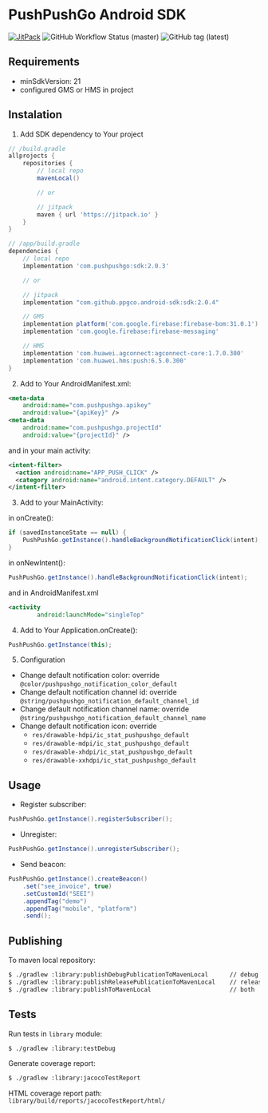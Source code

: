 # PushPushGo Android SDK


[![JitPack](https://img.shields.io/jitpack/v/github/ppgco/android-sdk?style=flat-square)](https://jitpack.io/#ppgco/android-sdk)
![GitHub Workflow Status (master)](https://img.shields.io/github/actions/workflow/status/ppgco/android-sdk/test.yml?branch=master&style=flat-square)
![GitHub tag (latest)](https://img.shields.io/github/v/tag/ppgco/android-sdk?style=flat-square)

## Requirements

- minSdkVersion: 21
- configured GMS or HMS in project

## Instalation

1. Add SDK dependency to Your project
```groovy
// /build.gradle
allprojects {
    repositories {
        // local repo
        mavenLocal()

        // or

        // jitpack
        maven { url 'https://jitpack.io' }
    }
}

// /app/build.gradle
dependencies {
    // local repo
    implementation 'com.pushpushgo:sdk:2.0.3'

    // or

    // jitpack
    implementation "com.github.ppgco.android-sdk:sdk:2.0.4"

    // GMS
    implementation platform('com.google.firebase:firebase-bom:31.0.1')
    implementation 'com.google.firebase:firebase-messaging'

    // HMS
    implementation 'com.huawei.agconnect:agconnect-core:1.7.0.300'
    implementation 'com.huawei.hms:push:6.5.0.300'
}
```

2. Add to Your AndroidManifest.xml:
```xml
<meta-data
    android:name="com.pushpushgo.apikey"
    android:value="{apiKey}" />
<meta-data
    android:name="com.pushpushgo.projectId"
    android:value="{projectId}" />
```

and in your main activity:
```xml
<intent-filter>
  <action android:name="APP_PUSH_CLICK" />
  <category android:name="android.intent.category.DEFAULT" />
</intent-filter>
```

3. Add to your MainActivity:

in onCreate():
```java
if (savedInstanceState == null) {
    PushPushGo.getInstance().handleBackgroundNotificationClick(intent);
}
```
in onNewIntent():
```java
PushPushGo.getInstance().handleBackgroundNotificationClick(intent);
```
and in AndroidManifest.xml
```xml
<activity
        android:launchMode="singleTop"
```

4. Add to Your Application.onCreate():
```java
PushPushGo.getInstance(this);
```
5. Configuration
- Change default notification color: override `@color/pushpushgo_notification_color_default`
- Change default notification channel id: override `@string/pushpushgo_notification_default_channel_id`
- Change default notification channel name: override `@string/pushpushgo_notification_default_channel_name`
- Change default notification icon: override
  - `res/drawable-hdpi/ic_stat_pushpushgo_default`
  - `res/drawable-mdpi/ic_stat_pushpushgo_default`
  - `res/drawable-xhdpi/ic_stat_pushpushgo_default`
  - `res/drawable-xxhdpi/ic_stat_pushpushgo_default`

## Usage

- Register subscriber:
```java
PushPushGo.getInstance().registerSubscriber();
```

- Unregister:
```java
PushPushGo.getInstance().unregisterSubscriber();
```

- Send beacon:
```java
PushPushGo.getInstance().createBeacon()
    .set("see_invoice", true)
    .setCustomId("SEEI")
    .appendTag("demo")
    .appendTag("mobile", "platform")
    .send();
```

## Publishing

To maven local repository:

```sh
$ ./gradlew :library:publishDebugPublicationToMavenLocal      // debug
$ ./gradlew :library:publishReleasePublicationToMavenLocal    // release
$ ./gradlew :library:publishToMavenLocal                      // both
```

## Tests

Run tests in `library` module:

```sh
$ ./gradlew :library:testDebug
```

Generate coverage report:

```sh
$ ./gradlew :library:jacocoTestReport
```

HTML coverage report path: `library/build/reports/jacocoTestReport/html/`
